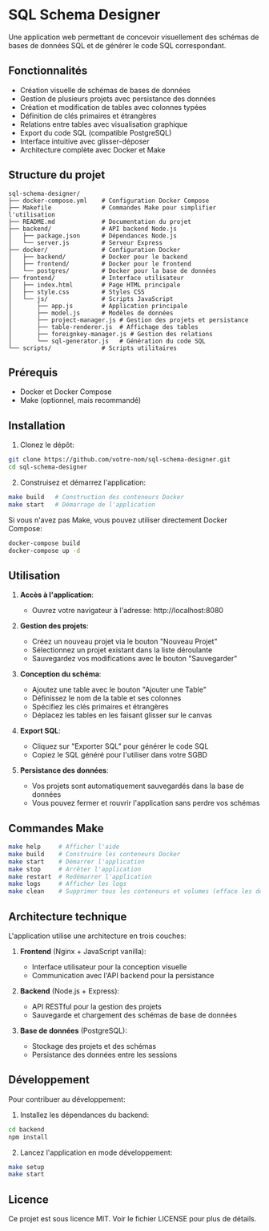 # SQL Schema Designer

Une application web permettant de concevoir visuellement des schémas de bases de données SQL et de générer le code SQL correspondant.

## Fonctionnalités

- Création visuelle de schémas de bases de données
- Gestion de plusieurs projets avec persistance des données
- Création et modification de tables avec colonnes typées
- Définition de clés primaires et étrangères
- Relations entre tables avec visualisation graphique
- Export du code SQL (compatible PostgreSQL)
- Interface intuitive avec glisser-déposer
- Architecture complète avec Docker et Make

## Structure du projet

```
sql-schema-designer/
├── docker-compose.yml    # Configuration Docker Compose
├── Makefile              # Commandes Make pour simplifier l'utilisation
├── README.md             # Documentation du projet
├── backend/              # API backend Node.js
│   ├── package.json      # Dépendances Node.js
│   └── server.js         # Serveur Express
├── docker/               # Configuration Docker
│   ├── backend/          # Docker pour le backend
│   ├── frontend/         # Docker pour le frontend
│   └── postgres/         # Docker pour la base de données
├── frontend/             # Interface utilisateur
│   ├── index.html        # Page HTML principale
│   ├── style.css         # Styles CSS
│   └── js/               # Scripts JavaScript
│       ├── app.js        # Application principale
│       ├── model.js      # Modèles de données
│       ├── project-manager.js # Gestion des projets et persistance
│       ├── table-renderer.js  # Affichage des tables
│       ├── foreignkey-manager.js # Gestion des relations
│       └── sql-generator.js   # Génération du code SQL
└── scripts/              # Scripts utilitaires
```

## Prérequis

- Docker et Docker Compose
- Make (optionnel, mais recommandé)

## Installation

1. Clonez le dépôt:
```bash
git clone https://github.com/votre-nom/sql-schema-designer.git
cd sql-schema-designer
```

2. Construisez et démarrez l'application:
```bash
make build   # Construction des conteneurs Docker
make start   # Démarrage de l'application
```

Si vous n'avez pas Make, vous pouvez utiliser directement Docker Compose:
```bash
docker-compose build
docker-compose up -d
```

## Utilisation

1. **Accès à l'application**:
   - Ouvrez votre navigateur à l'adresse: http://localhost:8080

2. **Gestion des projets**:
   - Créez un nouveau projet via le bouton "Nouveau Projet"
   - Sélectionnez un projet existant dans la liste déroulante
   - Sauvegardez vos modifications avec le bouton "Sauvegarder"

3. **Conception du schéma**:
   - Ajoutez une table avec le bouton "Ajouter une Table"
   - Définissez le nom de la table et ses colonnes
   - Spécifiez les clés primaires et étrangères
   - Déplacez les tables en les faisant glisser sur le canvas

4. **Export SQL**:
   - Cliquez sur "Exporter SQL" pour générer le code SQL
   - Copiez le SQL généré pour l'utiliser dans votre SGBD

5. **Persistance des données**:
   - Vos projets sont automatiquement sauvegardés dans la base de données
   - Vous pouvez fermer et rouvrir l'application sans perdre vos schémas

## Commandes Make

```bash
make help     # Afficher l'aide
make build    # Construire les conteneurs Docker
make start    # Démarrer l'application
make stop     # Arrêter l'application
make restart  # Redémarrer l'application
make logs     # Afficher les logs
make clean    # Supprimer tous les conteneurs et volumes (efface les données)
```

## Architecture technique

L'application utilise une architecture en trois couches:

1. **Frontend** (Nginx + JavaScript vanilla):
   - Interface utilisateur pour la conception visuelle
   - Communication avec l'API backend pour la persistance

2. **Backend** (Node.js + Express):
   - API RESTful pour la gestion des projets
   - Sauvegarde et chargement des schémas de base de données

3. **Base de données** (PostgreSQL):
   - Stockage des projets et des schémas
   - Persistance des données entre les sessions

## Développement

Pour contribuer au développement:

1. Installez les dépendances du backend:
```bash
cd backend
npm install
```

2. Lancez l'application en mode développement:
```bash
make setup
make start
```

## Licence

Ce projet est sous licence MIT. Voir le fichier LICENSE pour plus de détails.